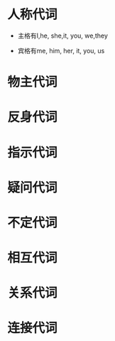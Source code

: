 # 人称代词

- 主格有I,he, she,it, you, we,they

- 宾格有me, him, her, it, you, us

# 物主代词



# 反身代词



# 指示代词



# 疑问代词



# 不定代词



# 相互代词



# 关系代词



# 连接代词

